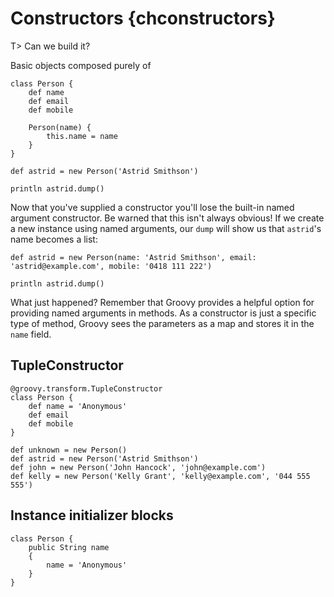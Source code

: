 # Constructors {chconstructors}

T> Can we build it?

Basic objects composed purely of 

	class Person {
	    def name
	    def email
	    def mobile
	    
	    Person(name) {
	        this.name = name
	    }
	}
	
	def astrid = new Person('Astrid Smithson')
	
	println astrid.dump()

Now that you've supplied a constructor you'll lose the built-in named argument constructor. Be warned that this isn't always obvious! If we create a new instance using named arguments, our `dump` will show us that `astrid`'s name becomes a list:

	def astrid = new Person(name: 'Astrid Smithson', email: 'astrid@example.com', mobile: '0418 111 222')

	println astrid.dump()

What just happened? Remember that Groovy provides a helpful option for providing named arguments in methods. As a constructor is just a specific type of method, Groovy sees the parameters as a map and stores it in the `name` field.


## TupleConstructor

	@groovy.transform.TupleConstructor
	class Person {
	    def name = 'Anonymous'
	    def email
	    def mobile
	}
	
	def unknown = new Person()
	def astrid = new Person('Astrid Smithson')
	def john = new Person('John Hancock', 'john@example.com')
	def kelly = new Person('Kelly Grant', 'kelly@example.com', '044 555 555')

## Instance initializer blocks

	class Person {
	    public String name         
	    {
	        name = 'Anonymous'
	    }        
	}

